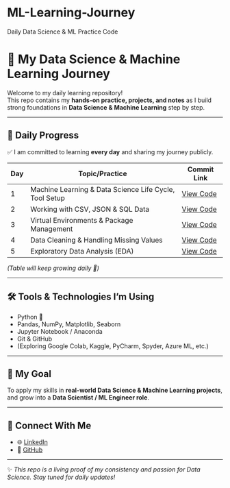 
# ML-Learning-Journey

Daily Data Science &amp; ML Practice Code


# 🚀 My Data Science & Machine Learning Journey  

Welcome to my daily learning repository!  
This repo contains my **hands-on practice, projects, and notes** as I build strong foundations in **Data Science & Machine Learning** step by step.  

---

## 📅 Daily Progress  

✅ I am committed to learning **every day** and sharing my journey publicly.  

| Day | Topic/Practice | Commit Link |
|-----|----------------|-------------|
| 1 | Machine Learning & Data Science Life Cycle, Tool Setup | [View Code](./Day1) |
| 2 | Working with CSV, JSON & SQL Data | [View Code](./Day2) |
| 3 | Virtual Environments & Package Management | [View Code](./Day3) |
| 4 | Data Cleaning & Handling Missing Values | [View Code](./Day4) |
| 5 | Exploratory Data Analysis (EDA) | [View Code](./Day5) |

*(Table will keep growing daily 🚀)*  

---

## 🛠️ Tools & Technologies I’m Using  
- Python 🐍  
- Pandas, NumPy, Matplotlib, Seaborn  
- Jupyter Notebook / Anaconda  
- Git & GitHub  
- (Exploring Google Colab, Kaggle, PyCharm, Spyder, Azure ML, etc.)  

---

## 🎯 My Goal  
To apply my skills in **real-world Data Science & Machine Learning projects**,  
and grow into a **Data Scientist / ML Engineer role**.  

---

## 🔗 Connect With Me  
- 🌐 [LinkedIn](https://www.linkedin.com/in/your-profile)  
- 📂 [GitHub](https://github.com/your-username)  

---

✨ *This repo is a living proof of my consistency and passion for Data Science. Stay tuned for daily updates!*  
